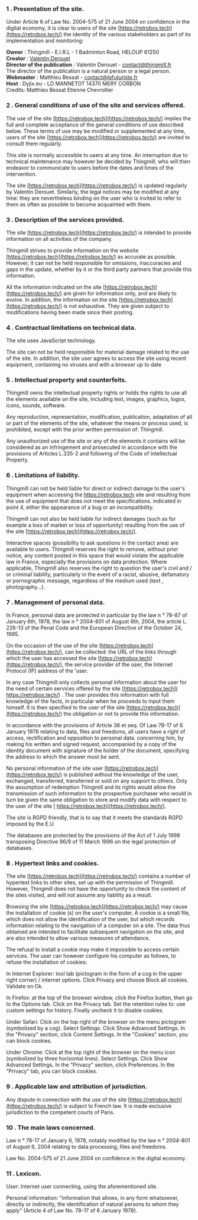### 1 \. Presentation of the site.

Under Article 6 of Law No. 2004-575 of 21 June 2004 on confidence in the digital economy, it is clear to users of the site [https://retrobox.tech](https://retrobox.tech/) the identity of the various stakeholders as part of its implementation and monitoring:

**Owner** : Thingmill - E.I.R.L - 1 Badminton Road, HELOUP 61250  
**Creator** : [Valentin Derouet](https://thingmill.fr)  
**Director of the publication** : Valentin Derouet - contact@thingmill.fr  
The director of the publication is a natural person or a legal person.  
**Webmaster** : Matthieu Bessat - contact@lefuturiste.fr  
**Host** : Dyjix.eu - LD MANNETOT 14370 MERY CORBON  
Credits: Matthieu Bessat Etienne Chevrollier

### 2 \. General conditions of use of the site and services offered.

The use of the site [https://retrobox.tech](https://retrobox.tech/) implies the full and complete acceptance of the general conditions of use described below. These terms of use may be modified or supplemented at any time, users of the site [https://retrobox.tech](https://retrobox.tech/) are invited to consult them regularly.

This site is normally accessible to users at any time. An interruption due to technical maintenance may however be decided by Thingmill, who will then endeavor to communicate to users before the dates and times of the intervention.

The site [https://retrobox.tech](https://retrobox.tech/) is updated regularly by Valentin Derouet. Similarly, the legal notices may be modified at any time: they are nevertheless binding on the user who is invited to refer to them as often as possible to become acquainted with them.

### 3 \. Description of the services provided.

The site [https://retrobox.tech](https://retrobox.tech/) is intended to provide information on all activities of the company.

Thingmill strives to provide information on the website [https://retrobox.tech](https://retrobox.tech/) as accurate as possible. However, it can not be held responsible for omissions, inaccuracies and gaps in the update, whether by it or the third party partners that provide this information.

All the information indicated on the site [https://retrobox.tech](https://retrobox.tech/) are given for information only, and are likely to evolve. In addition, the information on the site [https://retrobox.tech](https://retrobox.tech/) is not exhaustive. They are given subject to modifications having been made since their posting.

### 4 \. Contractual limitations on technical data.

The site uses JavaScript technology.

The site can not be held responsible for material damage related to the use of the site. In addition, the site user agrees to access the site using recent equipment, containing no viruses and with a browser up to date

### 5 \. Intellectual property and counterfeits.

Thingmill owns the intellectual property rights or holds the rights to use all the elements available on the site, including text, images, graphics, logos, icons, sounds, software.

Any reproduction, representation, modification, publication, adaptation of all or part of the elements of the site, whatever the means or process used, is prohibited, except with the prior written permission of: Thingmill.

Any unauthorized use of the site or any of the elements it contains will be considered as an infringement and prosecuted in accordance with the provisions of Articles L.335-2 and following of the Code of Intellectual Property.

### 6 \. Limitations of liability.

Thingmill can not be held liable for direct or indirect damage to the user's equipment when accessing the https://retrobox.tech site and resulting from the use of equipment that does not meet the specifications. indicated in point 4, either the appearance of a bug or an incompatibility.

Thingmill can not also be held liable for indirect damages (such as for example a loss of market or loss of opportunity) resulting from the use of the site [https://retrobox.tech](https://retrobox.tech/).

Interactive spaces (possibility to ask questions in the contact area) are available to users. Thingmill reserves the right to remove, without prior notice, any content posted in this space that would violate the applicable law in France, especially the provisions on data protection. Where applicable, Thingmill also reserves the right to question the user's civil and / or criminal liability, particularly in the event of a racist, abusive, defamatory or pornographic message, regardless of the medium used (text , photography…).

### 7 \. Management of personal data.

In France, personal data are protected in particular by the law n ° 78-87 of January 6th, 1978, the law n ° 2004-801 of August 6th, 2004, the article L. 226-13 of the Penal Code and the European Directive of the October 24, 1995.

On the occasion of the use of the site [https://retrobox.tech](https://retrobox.tech/), can be collected: the URL of the links through which the user has accessed the site [https://retrobox.tech](https://retrobox.tech/), the service provider of the user, the Internet Protocol (IP) address of the 'user.

In any case Thingmill only collects personal information about the user for the need of certain services offered by the site [https://retrobox.tech]( https://retrobox.tech/) . The user provides this information with full knowledge of the facts, in particular when he proceeds to input them himself. It is then specified to the user of the site [https://retrobox.tech](https://retrobox.tech/) the obligation or not to provide this information.

In accordance with the provisions of Article 38 et seq. Of Law 78-17 of 6 January 1978 relating to data, files and freedoms, all users have a right of access, rectification and opposition to personal data. concerning him, by making his written and signed request, accompanied by a copy of the identity document with signature of the holder of the document, specifying the address to which the answer must be sent.

No personal information of the site user [https://retrobox.tech](https://retrobox.tech/) is published without the knowledge of the user, exchanged, transferred, transferred or sold on any support to others. Only the assumption of redemption Thingmill and its rights would allow the transmission of such information to the prospective purchaser who would in turn be given the same obligation to store and modify data with respect to the user of the site [ https://retrobox.tech](https://retrobox.tech/).

The site is RGPD friendly, that is to say that it meets the standards RGPD imposed by the E.U

The databases are protected by the provisions of the Act of 1 July 1998 transposing Directive 96/9 of 11 March 1996 on the legal protection of databases.

### 8 \. Hypertext links and cookies.

The site [https://retrobox.tech](https://retrobox.tech/) contains a number of hypertext links to other sites, set up with the permission of Thingmill. However, Thingmill does not have the opportunity to check the content of the sites visited, and will not assume any liability as a result.

Browsing the site [https://retrobox.tech](https://retrobox.tech/) may cause the installation of cookie (s) on the user's computer. A cookie is a small file, which does not allow the identification of the user, but which records information relating to the navigation of a computer on a site. The data thus obtained are intended to facilitate subsequent navigation on the site, and are also intended to allow various measures of attendance.

The refusal to install a cookie may make it impossible to access certain services. The user can however configure his computer as follows, to refuse the installation of cookies:

In Internet Explorer: tool tab (pictogram in the form of a cog in the upper right corner) / internet options. Click Privacy and choose Block all cookies. Validate on Ok.

In Firefox: at the top of the browser window, click the Firefox button, then go to the Options tab. Click on the Privacy tab. Set the retention rules to: use custom settings for history. Finally uncheck it to disable cookies.

Under Safari: Click on the top right of the browser on the menu pictogram (symbolized by a cog). Select Settings. Click Show Advanced Settings. In the "Privacy" section, click Content Settings. In the "Cookies" section, you can block cookies.

Under Chrome: Click at the top right of the browser on the menu icon (symbolized by three horizontal lines). Select Settings. Click Show Advanced Settings. In the "Privacy" section, click Preferences. In the "Privacy" tab, you can block cookies.

### 9 \. Applicable law and attribution of jurisdiction.

Any dispute in connection with the use of the site [https://retrobox.tech](https://retrobox.tech/) is subject to French law. It is made exclusive jurisdiction to the competent courts of Paris.

### 10 \. The main laws concerned.

Law n ° 78-17 of January 6, 1978, notably modified by the law n ° 2004-801 of August 6, 2004 relating to data processing, files and freedoms.

Law No. 2004-575 of 21 June 2004 on confidence in the digital economy.

### 11 \. Lexicon.

User: Internet user connecting, using the aforementioned site.

Personal information: "information that allows, in any form whatsoever, directly or indirectly, the identification of natural persons to whom they apply" (Article 4 of Law No. 78-17 of 6 January 1978).
